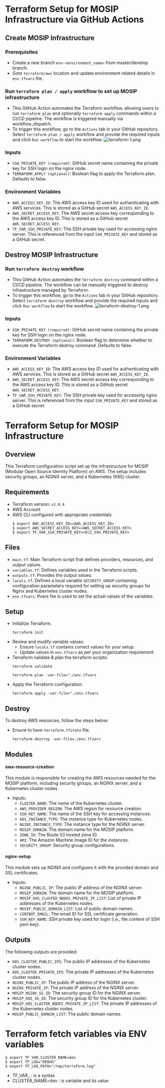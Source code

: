 # Terraform Setup for MOSIP Infrastructure via GitHub Actions

## Create MOSIP Infrastructure 

### Prerequisites
* Create a new branch `env-<environment_name>` from master/develop branch.
* Goto `terraform/aws` location and update environment related details in `env.tfvars` file.

### Run `terraform plan / apply` workflow to set up MOSIP infrastructure
* This GitHub Action automates the Terraform workflow,
  allowing users to run `terraform plan` and optionally `terraform apply` commands within a CI/CD pipeline.
  The workflow is triggered manually via workflow_dispatch.
* To trigger this workflow, go to the `Actions` tab in your GitHub repository. Select `terraform plan / apply` workflow and provide the required inputs and click `Run workflow` to start the workflow.
  ![terraform-1.png](../../docs/_images/terraform-1.png)

### Inputs
* `SSH_PRIVATE_KEY (required)`: GitHub secret name containing the private key for SSH login on the nginx node.
* `TERRAFORM_APPLY (optional)`: Boolean flag to apply the Terraform plan. Defaults to false.

### Environment Variables
* `AWS_ACCESS_KEY_ID`: The AWS access key ID used for authenticating with AWS services. This is stored as a GitHub secret `AWS_ACCESS_KEY_ID`.
* `AWS_SECRET_ACCESS_KEY`: The AWS secret access key corresponding to the AWS access key ID. This is stored as a GitHub secret `AWS_SECRET_ACCESS_KEY`.
* `TF_VAR_SSH_PRIVATE_KEY`: The SSH private key used for accessing nginx server. This is referenced from the input `SSH_PRIVATE_KEY` and stored as a GitHub secret.

## Destroy MOSIP Infrastructure

### Run `terraform destroy` workflow 
* This GitHub Action automates the `Terraform destroy` command within a CI/CD pipeline.
The workflow can be manually triggered to destroy infrastructure managed by Terraform.
* To trigger this workflow, go to the `Actions` tab in your GitHub repository. Select `terraform destroy` workflow and provide the required inputs and click `Run workflow` to start the workflow.
  ![terraform-destroy-1.png](../../docs/_images/terraform-destroy-1.png)

### Inputs
* `SSH_PRIVATE_KEY (required)`: GitHub secret name containing the private key for SSH login on the nginx node.
* `TERRAFORM_DESTROY (optional)`: Boolean flag to determine whether to execute the Terraform destroy command. Defaults to false.

### Environment Variables
* `AWS_ACCESS_KEY_ID`: The AWS access key ID used for authenticating with AWS services. This is stored as a GitHub secret `AWS_ACCESS_KEY_ID`.
* `AWS_SECRET_ACCESS_KEY`: The AWS secret access key corresponding to the AWS access key ID. This is stored as a GitHub secret `AWS_SECRET_ACCESS_KEY`.
* `TF_VAR_SSH_PRIVATE_KEY`: The SSH private key used for accessing nginx server. This is referenced from the input `SSH_PRIVATE_KEY` and stored as a GitHub secret.

# Terraform Setup for MOSIP Infrastructure

## Overview
This Terraform configuration script set up the infrastructure for MOSIP (Modular Open Source Identity Platform) on AWS.
The setup includes security groups, an NGINX server, and a Kubernetes (K8S) cluster.

## Requirements
* Terraform version: `v1.8.4`
* AWS Account
* AWS CLI configured with appropriate credentials
  ```
  $ export AWS_ACCESS_KEY_ID=<AWS_ACCESS_KEY_ID>
  $ export AWS_SECRET_ACCESS_KEY=<AWS_SECRET_ACCESS_KEY>
  $ export TF_VAR_SSH_PRIVATE_KEY=<EC2_SSH_PRIVATE_KEY>
  ```

## Files
* `main.tf`: Main Terraform script that defines providers, resources, and output values.
* `variables.tf`: Defines variables used in the Terraform scripts.
* `outputs.tf`: Provides the output values.
* `locals.tf`: Defines a local variable `SECURITY_GROUP` containing configuration parameters required for setting up security groups for Nginx and Kubernetes cluster nodes.
* `env.tfvars`: tfvars file is used to set the actual values of the variables.

## Setup
* Initialize Terraform.
  ```
  terraform init
  ```
* Review and modify variable values:
    * Ensure `locals.tf` contains correct values for your setup.
    * Update values in `env.tfvars` as per your organization requirement.
* Terraform validate & plan the terraform scripts:
  ```
  terraform validate
  ```
  ```
  terraform plan -var-file="./env.tfvars
  ```
* Apply the Terraform configuration:
  ```
  terraform apply -var-file="./env.tfvars
  ```

## Destroy
To destroy AWS resources, follow the steps below:
* Ensure to have `terraform.tfstate` file.
  ```
  terraform destroy -var-file=./env.tfvars
  ```

## Modules

#### aws-resource-creation
This module is responsible for creating the AWS resources needed for the MOSIP platform, including security groups, an NGINX server, and a Kubernetes cluster nodes.

* Inputs:
  * `CLUSTER_NAME`: The name of the Kubernetes cluster.
  * `AWS_PROVIDER_REGION`: The AWS region for resource creation.
  * `SSH_KEY_NAME`: The name of the SSH key for accessing instances.
  * `K8S_INSTANCE_TYPE`: The instance type for Kubernetes nodes.
  * `NGINX_INSTANCE_TYPE`: The instance type for the NGINX server.
  * `MOSIP_DOMAIN`: The domain name for the MOSIP platform.
  * `ZONE_ID`: The Route 53 hosted zone ID.
  * `AMI`: The Amazon Machine Image ID for the instances.
  * `SECURITY_GROUP`: Security group configurations.

#### nginx-setup
This module sets up NGINX and configures it with the provided domain and SSL certificates.

* Inputs:
  * `NGINX_PUBLIC_IP`: The public IP address of the NGINX server.
  * `MOSIP_DOMAIN`: The domain name for the MOSIP platform.
  * `MOSIP_K8S_CLUSTER_NODES_PRIVATE_IP_LIST`: List of private IP addresses of the Kubernetes nodes.
  * `MOSIP_PUBLIC_DOMAIN_LIST`: List of public domain names.
  * `CERTBOT_EMAIL`: The email ID for SSL certificate generation.
  * `SSH_KEY_NAME`: SSH private key used for login (i.e., file content of SSH pem key).

## Outputs
The following outputs are provided:

* `K8S_CLUSTER_PUBLIC_IPS`: The public IP addresses of the Kubernetes cluster nodes.
* `K8S_CLUSTER_PRIVATE_IPS`: The private IP addresses of the Kubernetes cluster nodes.
* `NGINX_PUBLIC_IP`: The public IP address of the NGINX server.
* `NGINX_PRIVATE_IP`: The private IP address of the NGINX server.
* `MOSIP_NGINX_SG_ID`: The security group ID for the NGINX server.
* `MOSIP_K8S_SG_ID`: The security group ID for the Kubernetes cluster.
* `MOSIP_K8S_CLUSTER_NODES_PRIVATE_IP_LIST`: The private IP addresses of the Kubernetes cluster nodes.
* `MOSIP_PUBLIC_DOMAIN_LIST`: The public domain names.

# Terraform fetch variables via ENV variables

```
$ export TF_VAR_CLUSTER_NAME=dev
$ export TF_LOG="DEBUG"
$ export TF_LOG_PATH="/tmp/terraform.log"
```

* TF_VAR_ : is a syntax
* CLUSTER_NAME=dev : is variable and its value

